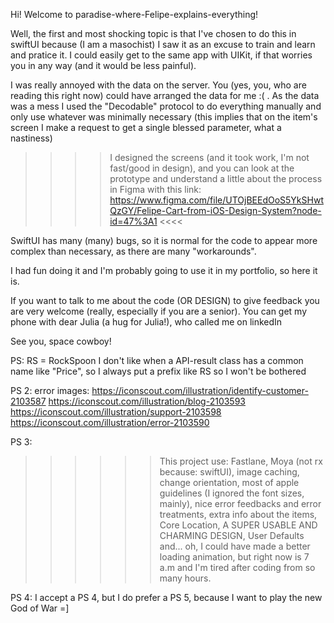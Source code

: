 
Hi! Welcome to paradise-where-Felipe-explains-everything!

Well, the first and most shocking topic is that I've chosen to do this in swiftUI because (I am a masochist) I saw it as an excuse to train and learn and pratice it. I could easily get to the same app with UIKit, if that worries you in any way (and it would be less painful).

I was really annoyed with the data on the server. You (yes, you, who are reading this right now) could have arranged the data for me :( . As the data was a mess I used the "Decodable" protocol to do everything manually and only use whatever was minimally necessary (this implies that on the item's screen I make a request to get a single blessed parameter, what a nastiness)

>>>> I designed the screens (and it took work, I'm not fast/good in design), and you can look at the prototype and understand a little about the process in Figma with this link: https://www.figma.com/file/UTOjBEEdOoS5YkSHwtQzGY/Felipe-Cart-from-iOS-Design-System?node-id=47%3A1 <<<<

SwiftUI has many (many) bugs, so it is normal for the code to appear more complex than necessary, as there are many "workarounds".

I had fun doing it and I'm probably going to use it in my portfolio, so here it is.

If you want to talk to me about the code (OR DESIGN) to give feedback you are very welcome (really, especially if you are a senior). You can get my phone with dear Julia (a hug for Julia!), who called me on linkedIn

See you, space cowboy!



PS:
RS = RockSpoon
I don't like when a API-result class has a common name like "Price", so I always put a prefix like RS so I won't be bothered

PS 2:
error images:
https://iconscout.com/illustration/identify-customer-2103587
https://iconscout.com/illustration/blog-2103593
https://iconscout.com/illustration/support-2103598
https://iconscout.com/illustration/error-2103590

PS 3:
>>>>>> This project use: Fastlane, Moya (not rx because: swiftUI), image caching, change orientation, most of apple guidelines (I ignored the font sizes, mainly), nice error feedbacks and error treatments, extra info about the items, Core Location, A SUPER USABLE AND CHARMING DESIGN, User Defaults and... 
oh, I could have made a better loading animation, but right now is 7 a.m and I'm tired after coding from so many hours.

PS 4:
I accept a PS 4, but I do prefer a PS 5, because I want to play the new God of War =]

